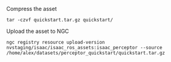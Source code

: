 


Compress the asset
```
tar -czvf quickstart.tar.gz quickstart/
```


Upload the asset to NGC
```
ngc registry resource upload-version nvstaging/isaac/isaac_ros_assets:isaac_perceptor --source /home/alex/datasets/perceptor_quickstart/quickstart.tar.gz
```
